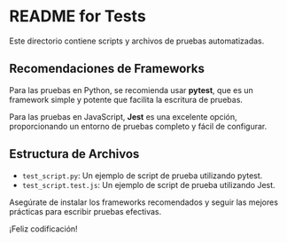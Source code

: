 # README for Tests

Este directorio contiene scripts y archivos de pruebas automatizadas.

## Recomendaciones de Frameworks

Para las pruebas en Python, se recomienda usar **pytest**, que es un framework simple y potente que facilita la escritura de pruebas.

Para las pruebas en JavaScript, **Jest** es una excelente opción, proporcionando un entorno de pruebas completo y fácil de configurar.

## Estructura de Archivos
- `test_script.py`: Un ejemplo de script de prueba utilizando pytest.
- `test_script.test.js`: Un ejemplo de script de prueba utilizando Jest.

Asegúrate de instalar los frameworks recomendados y seguir las mejores prácticas para escribir pruebas efectivas. 

¡Feliz codificación!